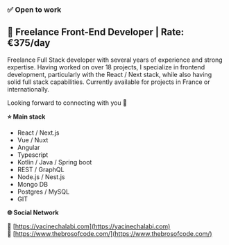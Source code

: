 ### ✅ Open to work

## 🎯 Freelance Front-End Developer | Rate: €375/day

Freelance Full Stack developer with several years of experience and strong expertise.
Having worked on over 18 projects, I specialize in frontend development, particularly with the React / Next stack, while also having solid full stack capabilities.
Currently available for projects in France or internationally.

Looking forward to connecting with you 👋

**⭐️ Main stack**

- React / Next.js
- Vue / Nuxt
- Angular
- Typescript
- Kotlin / Java / Spring boot
- REST / GraphQL
- Node.js / Nest.js
- Mongo DB
- Postgres / MySQL
- GIT

**🌐 Social Network**

🔗 [https://yacinechalabi.com](https://yacinechalabi.com)<br>
🔗 [https://www.thebrosofcode.com/](https://www.thebrosofcode.com/)
